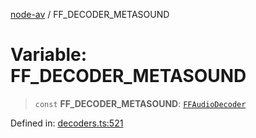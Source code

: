 [node-av](../globals.md) / FF\_DECODER\_METASOUND

# Variable: FF\_DECODER\_METASOUND

> `const` **FF\_DECODER\_METASOUND**: [`FFAudioDecoder`](../type-aliases/FFAudioDecoder.md)

Defined in: [decoders.ts:521](https://github.com/seydx/av/blob/f8631fc881b394300b1479f511d55cf1c370a87f/src/constants/decoders.ts#L521)
